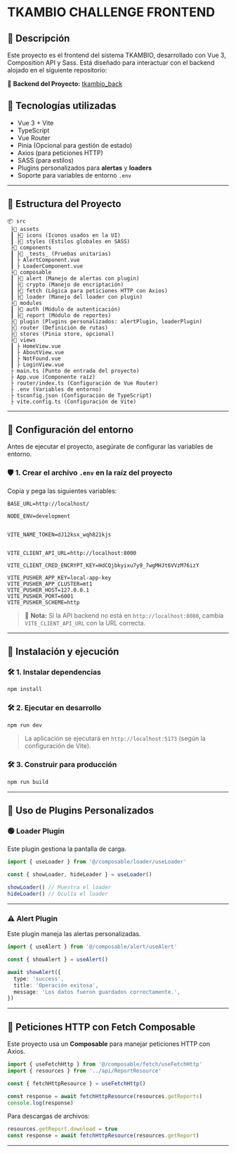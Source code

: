 # TKAMBIO CHALLENGE FRONTEND

## 📌 Descripción

Este proyecto es el frontend del sistema TKAMBIO, desarrollado con Vue 3, Composition API y Sass. Está diseñado para interactuar con el backend alojado en el siguiente repositorio:

🔗 **Backend del Proyecto:** [tkambio_back](https://github.com/Pieromental/tkambio_back.git)

## 🚀 Tecnologías utilizadas

- Vue 3 + Vite
- TypeScript
- Vue Router
- Pinia (Opcional para gestión de estado)
- Axios (para peticiones HTTP)
- SASS (para estilos)
- Plugins personalizados para **alertas** y **loaders**
- Soporte para variables de entorno `.env`

---

## 📂 Estructura del Proyecto

```
📦 src
 ├📂 assets
 ┃ ├📂 icons (Iconos usados en la UI)
 ┃ ├📂 styles (Estilos globales en SASS)
 ├📂 components
 ┃ ├📂 _tests_ (Pruebas unitarias)
 ┃ ├ AlertComponent.vue
 ┃ ├ LoaderComponent.vue
 ├📂 composable
 ┃ ├📂 alert (Manejo de alertas con plugin)
 ┃ ├📂 crypto (Manejo de encriptación)
 ┃ ├📂 fetch (Lógica para peticiones HTTP con Axios)
 ┃ ├📂 loader (Manejo del loader con plugin)
 ├📂 modules
 ┃ ├📂 auth (Módulo de autenticación)
 ┃ ├📂 report (Módulo de reportes)
 ├📂 plugin (Plugins personalizados: alertPlugin, loaderPlugin)
 ├📂 router (Definición de rutas)
 ├📂 stores (Pinia store, opcional)
 ├📂 views
 ┃ ├ HomeView.vue
 ┃ ├ AboutView.vue
 ┃ ├ NotFound.vue
 ┃ ├ LoginView.vue
 ├ main.ts (Punto de entrada del proyecto)
 ├ App.vue (Componente raíz)
 ├ router/index.ts (Configuración de Vue Router)
 ├ .env (Variables de entorno)
 ├ tsconfig.json (Configuración de TypeScript)
 ├ vite.config.ts (Configuración de Vite)
```

---

## 🔧 Configuración del entorno

Antes de ejecutar el proyecto, asegúrate de configurar las variables de entorno.

### 🛡️ 1. Crear el archivo `.env` en la raíz del proyecto

Copia y pega las siguientes variables:

```
BASE_URL=http://localhost/

NODE_ENV=development


VITE_NAME_TOKEN=dJ12ksx_wqh821kjs


VITE_CLIENT_API_URL=http://localhost:8000

VITE_CLIENT_CRED_ENCRYPT_KEY=HdCQjbkyixu7y9_7wgMHJt6VVzM76izY

VITE_PUSHER_APP_KEY=local-app-key
VITE_PUSHER_APP_CLUSTER=mt1
VITE_PUSHER_HOST=127.0.0.1
VITE_PUSHER_PORT=6001
VITE_PUSHER_SCHEME=http
```

> 👐 **Nota:** Si la API backend no está en `http://localhost:8080`, cambia `VITE_CLIENT_API_URL` con la URL correcta.

---

## 💪 Instalación y ejecución

### 🛠️ 1. Instalar dependencias

```bash
npm install
```

### 🛠️ 2. Ejecutar en desarrollo

```bash
npm run dev
```

> La aplicación se ejecutará en `http://localhost:5173` (según la configuración de Vite).

### 🛠️ 3. Construir para producción

```bash
npm run build
```
---

## 🔐 Uso de Plugins Personalizados

### 🟢 **Loader Plugin**

Este plugin gestiona la pantalla de carga.

```ts
import { useLoader } from '@/composable/loader/useLoader'

const { showLoader, hideLoader } = useLoader()

showLoader() // Muestra el loader
hideLoader() // Oculta el loader
```

---

### ⚠️ **Alert Plugin**

Este plugin maneja las alertas personalizadas.

```ts
import { useAlert } from '@/composable/alert/useAlert'

const { showAlert } = useAlert()

await showAlert({
  type: 'success',
  title: 'Operación exitosa',
  message: 'Los datos fueron guardados correctamente.',
})
```

---

## 📼 Peticiones HTTP con Fetch Composable

Este proyecto usa un **Composable** para manejar peticiones HTTP con Axios.

```ts
import { useFetchHttp } from '@/composable/fetch/useFetchHttp'
import { resources } from '../api/ReportResource'

const { fetchHttpResource } = useFetchHttp()

const response = await fetchHttpResource(resources.getReports)
console.log(response)
```

Para descargas de archivos:

```ts
resources.getReport.download = true
const response = await fetchHttpResource(resources.getReport)
```

---
